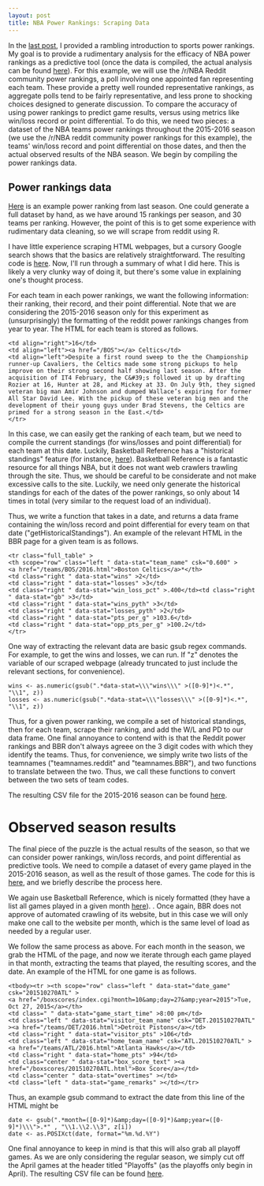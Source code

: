 ```yaml
---
layout: post
title: NBA Power Rankings: Scraping Data
---
```


In the [last post](https://dylanpotteroconnell.github.io/NBAPowerRankings1/), I provided a rambling introduction to sports power rankings. My goal is to provide a rudimentary analysis for the efficacy of NBA power rankings as a predictive tool (once the data is compiled, the actual analysis can be found [here](https://dylanpotteroconnell.github.io/NBARankingsPredictions/)). For this example, we will use the /r/NBA Reddit community power rankings, a poll involving one appointed fan representing each team. These provide a pretty well rounded representative rankings, as aggregate polls tend to be fairly representative, and less prone to shocking choices designed to generate discussion.  To compare the  accuracy of using power rankings to predict game results, versus using metrics like win/loss record or point differential. To do this, we need two pieces: a dataset of the NBA teams power rankings throughout the 2015-2016 season (we use the /r/NBA reddit community power rankings for this example), the teams' win/loss record and point differential on those dates, and then the actual observed results of the NBA season. We begin by compiling the power rankings data.

## Power rankings data

[Here](https://www.reddit.com/r/nba/comments/3qbhvw/official_rnba_power_rankings_1_102615/) is an example power ranking from last season. One could generate a full dataset by hand, as we have around 15 rankings per season, and 30 teams per ranking. However, the point of this is to get some experience with rudimentary data cleaning, so we will scrape from reddit using R. 

I have little experience scraping HTML webpages, but a cursory Google search shows that the basics are relatively straightforward. The resulting code is [here](https://github.com/dylanpotteroconnell/NBAPowerRankings/blob/master/PowerRankingsScraper.R). Now, I'll run through a summary of what I did here. This is likely a very clunky way of doing it, but there's some value in explaining one's thought process. 

For each team in each power rankings, we want the following information: their ranking, their record, and their point differential. Note that we are considering the 2015-2016 season only for this experiment as (unsurprisingly) the formatting of the reddit power rankings changes from year to year. The HTML for each team is stored as follows.

~~~~
<td align="right">16</td>
<td align="left"><a href="/BOS"></a> Celtics</td>
<td align="left">Despite a first round sweep to the the Championship runner-up Cavaliers, the Celtics made some strong pickups to help improve on their strong second half showing last season. After the acquisition of IT4 February, the C&#39;s followed it up by drafting Rozier at 16, Hunter at 28, and Mickey at 33. On July 9th, they signed veteran big man Amir Johnson and dumped Wallace’s expiring for former All Star David Lee. With the pickup of these veteran big men and the development of their young guys under Brad Stevens, the Celtics are primed for a strong season in the East.</td>
</tr>
~~~~

In this case, we can easily get the ranking of each team, but we need to compile the current standings (for wins/losses and point differential) for each team at this date. Luckily, Basketball Reference has a "historical standings" feature (for instance, [here](http://www.basketball-reference.com/friv/standings.cgi?month=11&day=9&year=2015&lg_id=NBA)). Basketball Reference is a fantastic resource for all things NBA, but it does not want web crawlers trawling through the site. Thus, we should be careful to be considerate and not make excessive calls to the site. Luckily, we need only generate the historical standings for each of the dates of the power rankings, so only about 14 times in total (very similar to the request load of an individual).

Thus, we write a function that takes in a date, and returns a data frame containing the win/loss record and point differential for every team on that date ("getHistoricalStandings"). An example of the relevant HTML in the BBR page for a given team is as follows.

~~~~
<tr class="full_table" >
<th scope="row" class="left " data-stat="team_name" csk="0.600" >
<a href="/teams/BOS/2016.html">Boston Celtics</a>*</th>
<td class="right " data-stat="wins" >2</td>
<td class="right " data-stat="losses" >3</td>
<td class="right " data-stat="win_loss_pct" >.400</td><td class="right " data-stat="gb" >3</td>
<td class="right " data-stat="wins_pyth" >3</td>
<td class="right " data-stat="losses_pyth" >2</td>
<td class="right " data-stat="pts_per_g" >103.6</td>
<td class="right " data-stat="opp_pts_per_g" >100.2</td>
</tr>
~~~~

One way of extracting the relevant data are basic gsub regex commands. For example, to get the wins and losses, we can run. If "z" denotes the variable of our scraped webpage (already truncated to just include the relevant sections, for convenience).

~~~~
wins <- as.numeric(gsub(".*data-stat=\\\"wins\\\" >([0-9]*)<.*", "\\1", z))
losses <- as.numeric(gsub(".*data-stat=\\\"losses\\\" >([0-9]*)<.*", "\\1", z))
~~~~

Thus, for a given power ranking, we compile a set of historical standings, then for each team, scrape their ranking, and add the W/L and PD to our data frame. One final annoyance to contend with is that the Reddit power rankings and BBR don't always agreee on the 3 digit codes with which they identify the teams. Thus, for convenience, we simply write two lists of the teamnames ("teamnames.reddit" and "teamnames.BBR"), and two functions to translate between the two. Thus, we call these functions to convert between the two sets of team codes.

The resulting CSV file for the 2015-2016 season can be found [here](https://github.com/dylanpotteroconnell/NBAPowerRankings/blob/master/powerrankings15-16.csv).


# Observed season results

The final piece of the puzzle is the actual results of the season, so that we can consider power rankings, win/loss records, and point differential as predictive tools. We need to compile a dataset of every game played in the 2015-2016 season, as well as the result of those games. The code for this is [here](https://github.com/dylanpotteroconnell/NBAPowerRankings/blob/master/NBA15-16SeasonScraper.R), and we briefly describe the process here. 

We again use Basketball Reference, which is nicely formatted (they have a list all games played in a given month [here](http://www.basketball-reference.com/leagues/NBA_2016_games-october.html)).
. Once again, BBR does not approve of automated crawling of its website, but in this case we will only make one call to the website per month, which is the same level of load as needed by a regular user. 

We follow the same process as above. For each month in the season, we grab the HTML of the page, and now we iterate through each game played in that month, extracting the teams that played, the resulting scores, and the date. An example of the HTML for one game is as follows.

~~~~
<tbody><tr ><th scope="row" class="left " data-stat="date_game" csk="201510270ATL" >
<a href="/boxscores/index.cgi?month=10&amp;day=27&amp;year=2015">Tue, Oct 27, 2015</a></th>
<td class=" " data-stat="game_start_time" >8:00 pm</td>
<td class="left " data-stat="visitor_team_name" csk="DET.201510270ATL" ><a href="/teams/DET/2016.html">Detroit Pistons</a></td>
<td class="right " data-stat="visitor_pts" >106</td>
<td class="left " data-stat="home_team_name" csk="ATL.201510270ATL" ><a href="/teams/ATL/2016.html">Atlanta Hawks</a></td>
<td class="right " data-stat="home_pts" >94</td>
<td class="center " data-stat="box_score_text" ><a href="/boxscores/201510270ATL.html">Box Score</a></td>
<td class="center " data-stat="overtimes" ></td>
<td class="left " data-stat="game_remarks" ></td></tr>
~~~~

Thus, an example gsub command to extract the date from this line of the HTML might be

~~~~
date <- gsub(".*month=([0-9]*)&amp;day=([0-9]*)&amp;year=([0-9]*)\\\">.*" , "\\1.\\2.\\3", z[i])
date <- as.POSIXct(date, format="%m.%d.%Y")
~~~~

One final annoyance to keep in mind is that this will also grab all playoff games. As we are only considering the regular season, we simply cut off the April games at the header titled "Playoffs" (as the playoffs only begin in April). The resulting CSV file can be found [here](). 

